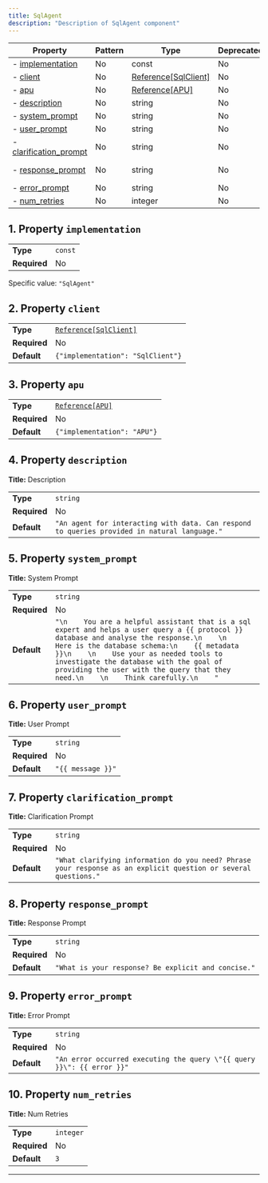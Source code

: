 ```yaml
---
title: SqlAgent
description: "Description of SqlAgent component"
---
```

| Property                                         | Pattern | Type                 | Deprecated | Definition | Title/Description    |
| ------------------------------------------------ | ------- | -------------------- | ---------- | ---------- | -------------------- |
| - [implementation](#implementation )             | No      | const                | No         | -          | -                    |
| - [client](#client )                             | No      | [Reference[SqlClient]](/docs/components/sqlclient/overview) | No         | -          | -                    |
| - [apu](#apu )                                   | No      | [Reference[APU]](/docs/components/apu/overview)       | No         | -          | -                    |
| - [description](#description )                   | No      | string               | No         | -          | Description          |
| - [system_prompt](#system_prompt )               | No      | string               | No         | -          | System Prompt        |
| - [user_prompt](#user_prompt )                   | No      | string               | No         | -          | User Prompt          |
| - [clarification_prompt](#clarification_prompt ) | No      | string               | No         | -          | Clarification Prompt |
| - [response_prompt](#response_prompt )           | No      | string               | No         | -          | Response Prompt      |
| - [error_prompt](#error_prompt )                 | No      | string               | No         | -          | Error Prompt         |
| - [num_retries](#num_retries )                   | No      | integer              | No         | -          | Num Retries          |

## <a name="implementation"></a>1. Property `implementation`

|              |         |
| ------------ | ------- |
| **Type**     | `const` |
| **Required** | No      |

Specific value: `"SqlAgent"`

## <a name="client"></a>2. Property `client`

|              |                                   |
| ------------ | --------------------------------- |
| **Type**     | [`Reference[SqlClient]`](/docs/components/sqlclient/overview)            |
| **Required** | No                                |
| **Default**  | `{"implementation": "SqlClient"}` |

## <a name="apu"></a>3. Property `apu`

|              |                             |
| ------------ | --------------------------- |
| **Type**     | [`Reference[APU]`](/docs/components/apu/overview)            |
| **Required** | No                          |
| **Default**  | `{"implementation": "APU"}` |

## <a name="description"></a>4. Property `description`

**Title:** Description

|              |                                                                                              |
| ------------ | -------------------------------------------------------------------------------------------- |
| **Type**     | `string`                                                                                     |
| **Required** | No                                                                                           |
| **Default**  | `"An agent for interacting with data. Can respond to queries provided in natural language."` |

## <a name="system_prompt"></a>5. Property `system_prompt`

**Title:** System Prompt

|              |                                                                                                                                                                                                                                                                                                                                                                        |
| ------------ | ---------------------------------------------------------------------------------------------------------------------------------------------------------------------------------------------------------------------------------------------------------------------------------------------------------------------------------------------------------------------- |
| **Type**     | `string`                                                                                                                                                                                                                                                                                                                                                               |
| **Required** | No                                                                                                                                                                                                                                                                                                                                                                     |
| **Default**  | `"\n    You are a helpful assistant that is a sql expert and helps a user query a {{ protocol }} database and analyse the response.\n    \n    Here is the database schema:\n    {{ metadata }}\n    \n    Use your as needed tools to investigate the database with the goal of providing the user with the query that they need.\n    \n    Think carefully.\n    "` |

## <a name="user_prompt"></a>6. Property `user_prompt`

**Title:** User Prompt

|              |                   |
| ------------ | ----------------- |
| **Type**     | `string`          |
| **Required** | No                |
| **Default**  | `"{{ message }}"` |

## <a name="clarification_prompt"></a>7. Property `clarification_prompt`

**Title:** Clarification Prompt

|              |                                                                                                                 |
| ------------ | --------------------------------------------------------------------------------------------------------------- |
| **Type**     | `string`                                                                                                        |
| **Required** | No                                                                                                              |
| **Default**  | `"What clarifying information do you need? Phrase your response as an explicit question or several questions."` |

## <a name="response_prompt"></a>8. Property `response_prompt`

**Title:** Response Prompt

|              |                                                     |
| ------------ | --------------------------------------------------- |
| **Type**     | `string`                                            |
| **Required** | No                                                  |
| **Default**  | `"What is your response? Be explicit and concise."` |

## <a name="error_prompt"></a>9. Property `error_prompt`

**Title:** Error Prompt

|              |                                                                        |
| ------------ | ---------------------------------------------------------------------- |
| **Type**     | `string`                                                               |
| **Required** | No                                                                     |
| **Default**  | `"An error occurred executing the query \"{{ query }}\": {{ error }}"` |

## <a name="num_retries"></a>10. Property `num_retries`

**Title:** Num Retries

|              |           |
| ------------ | --------- |
| **Type**     | `integer` |
| **Required** | No        |
| **Default**  | `3`       |

----------------------------------------------------------------------------------------------------------------------------
